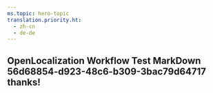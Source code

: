 ```yaml
---
ms.topic: hero-topic
translation.priority.ht: 
  - zh-cn
  - de-de
---
```

## OpenLocalization Workflow Test MarkDown 56d68854-d923-48c6-b309-3bac79d64717 thanks!
